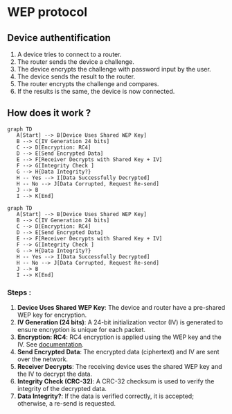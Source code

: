 # WEP protocol

## Device authentification 

1. A device tries to connect to a router.
2. The router sends the device a challenge.
3. The device encrypts the challenge with password input by the user.
4. The device sends the result to the router.
5. The router encrypts the challenge and compares.
6. If the results is the same, the device is now connected.

## How does it work ? 

```mermaid
graph TD
   A[Start] --> B[Device Uses Shared WEP Key]
   B --> C[IV Generation 24 bits]
   C --> D[Encryption: RC4]
   D --> E[Send Encrypted Data]
   E --> F[Receiver Decrypts with Shared Key + IV]
   F --> G[Integrity Check ]
   G --> H{Data Integrity?}
   H -- Yes --> I[Data Successfully Decrypted]
   H -- No --> J[Data Corrupted, Request Re-send]
   J --> B
   I --> K[End]

```
```mermaid
graph TD
   A[Start] --> B[Device Uses Shared WEP Key]
   B --> C[IV Generation 24 bits]
   C --> D[Encryption: RC4]
   D --> E[Send Encrypted Data]
   E --> F[Receiver Decrypts with Shared Key + IV]
   F --> G[Integrity Check ]
   G --> H{Data Integrity?}
   H -- Yes --> I[Data Successfully Decrypted]
   H -- No --> J[Data Corrupted, Request Re-send]
   J --> B
   I --> K[End]

```

### Steps :
1. **Device Uses Shared WEP Key**: The device and router have a pre-shared WEP key for encryption.
2. **IV Generation (24 bits)**: A 24-bit initialization vector (IV) is generated to ensure encryption is unique for each packet.
3. **Encryption: RC4**: RC4 encryption is applied using the WEP key and the IV. See [documentation](rc4.md).
4. **Send Encrypted Data**: The encrypted data (ciphertext) and IV are sent over the network.
5. **Receiver Decrypts**: The receiving device uses the shared WEP key and the IV to decrypt the data.
6. **Integrity Check (CRC-32)**: A CRC-32 checksum is used to verify the integrity of the decrypted data.
7. **Data Integrity?**: If the data is verified correctly, it is accepted; otherwise, a re-send is requested.
